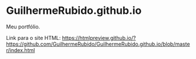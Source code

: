 # GuilhermeRubido.github.io
Meu portfólio.



Link para o site HTML: https://htmlpreview.github.io/?https://github.com/GuilhermeRubido/GuilhermeRubido.github.io/blob/master/index.html
